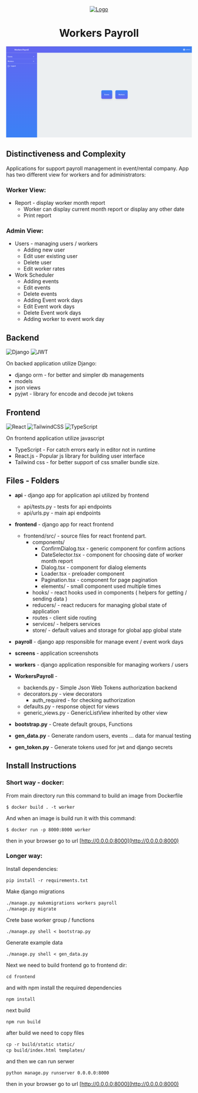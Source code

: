 <div align="center">
  <a href="https://github.com/angrysoft/workers-payroll">
    <img src="frontend/public/favicon.ico" alt="Logo" width="80" height="80">
  </a>

  <h1 align="center">Workers Payroll</h1>
</div>

![screens/screen_1.png](screens/screen_1.png)

## Distinctiveness and Complexity

Applications for support payroll management in event/rental company. App has two different view for workers and for administrators:

### Worker View:

* Report - display worker month report
    - Worker can display current month report or display any other date
    - Print report

### Admin View:

* Users - managing users / workers
  * Adding new user
  * Edit user existing user
  * Delete user
  * Edit worker rates 
* Work Scheduler
  - Adding events 
  - Edit events
  - Delete events
  - Adding Event work days 
  - Edit Event work days
  - Delete Event work days
  - Adding worker to event work day

## Backend

![Django](https://img.shields.io/badge/django-%23092E20.svg?style=for-the-badge&logo=django&logoColor=white)
![JWT](https://img.shields.io/badge/JWT-black?style=for-the-badge&logo=JSON%20web%20tokens)

On backed application utilize Django:
- django orm - for better and simpler db managements  
- models
- json views
- pyjwt - library for encode and decode jwt tokens

## Frontend

![React](https://img.shields.io/badge/react-%2320232a.svg?style=for-the-badge&logo=react&logoColor=%2361DAFB)
![TailwindCSS](https://img.shields.io/badge/tailwindcss-%2338B2AC.svg?style=for-the-badge&logo=tailwind-css&logoColor=white)
![TypeScript](https://img.shields.io/badge/typescript-%23007ACC.svg?style=for-the-badge&logo=typescript&logoColor=white)

On frontend application utilize javascript
- TypeScript - For catch errors early in editor not in runtime
- React.js - Popular js library for building user interface
- Tailwind css - for better support of css smaller bundle size.

## Files - Folders

- **api** - django app for application api utilized by frontend
    - api/tests.py - tests for api endpoints
    - api/urls.py - main api endpoints
- **frontend** - django app for react frontend
    - frontend/src/ - source files for react frontend part.
        - components/
           - ConfirmDialog.tsx - generic component for confirm actions
           - DateSelector.tsx - component for choosing date of worker month report
           - Dialog.tsx - component for dialog elements
           - Loader.tsx - preloader component
           - Pagination.tsx - component for page pagination
           - elements/ - small component used multiple times
        - hooks/ - react hooks used in components ( helpers for getting / sending data )
        - reducers/ - react reducers for managing global state of application
        - routes - client side routing
        - services/ - helpers services
        - store/ - default values and storage for global app global state

- **payroll** - django app responsible for manage event / event work days
- **screens** - application screenshots
- **workers** - django application responsible for managing workers / users
- **WorkersPayroll** - 
    - backends.py - Simple Json Web Tokens authorization backend
    - decorators.py - view decorators 
        - auth_required - for checking authorization
    - defaults.py - response object for views
    - generic_views.py - GenericListView inherited by other view
- **bootstrap.py** - Create default groups, Functions 
- **gen_data.py** - Generate random users, events ... data for manual testing
- **gen_token.py** - Generate tokens used for jwt and django secrets

## Install Instructions


### Short way - docker:

From main directory run this command to build an image from Dockerfile

```
$ docker build . -t worker
```

And when an image is build run it with this command:

```
$ docker run -p 8000:8000 worker
```

then in your browser go to url [http://0.0.0.0:8000](http://0.0.0.0:8000)

### Longer way:

Install dependencies:

```
pip install -r requirements.txt
```

Make django migrations

```
./manage.py makemigrations workers payroll
./manage.py migrate
```

Crete base worker group / functions

```
./manage.py shell < bootstrap.py
```

Generate example data
```
./manage.py shell < gen_data.py
```

Next we need to build frontend go to frontend dir:

```
cd frontend
```
and with npm install the required dependencies

```
npm install
```

next build 

```
npm run build
```

after build we need to copy files

```
cp -r build/static static/
cp build/index.html templates/
```

and then we can run serwer

```
python manage.py runserver 0.0.0.0:8000
```

then in your browser go to url [http://0.0.0.0:8000](http://0.0.0.0:8000)

